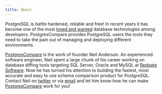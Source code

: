 ```yaml
---
title: About
---
```


PostgreSQL is battle hardened, reliable and free! In recent years it has become one of the most [loved and wanted](https://insights.stackoverflow.com/survey/2018#technology-_-most-loved-dreaded-and-wanted-databases) database technologies among developers. PostgresCompare provides PostgreSQL users the tools they need to take the pain out of managing and deploying different environments.


[PostgresCompare](https://www.postgrescompare.com) is the work of founder Neil Anderson. An experienced software engineer, Neil spent a large chunk of his career working on database diffing tools targeting SQL Server, Oracle and MySQL at [Redgate Software](https://www.red-gate.com). Now he has turned his attention to building the fastest, most accurate and easy to use schema comparison product for PostgreSQL. Contact Neil on [twitter](https://www.twitter.com/neilAnders0n) or via [email](mailto://neil@postgrescompare.com) and let him know how he can make [PostgresCompare](https://www.postgrescompare.com) work for you!
